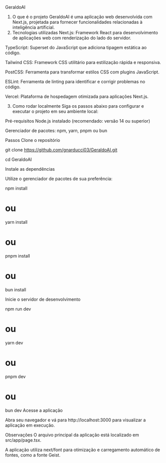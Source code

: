 GeraldoAI
1. O que é o projeto
GeraldoAI é uma aplicação web desenvolvida com Next.js, projetada para fornecer funcionalidades relacionadas à inteligência artificial. 
2. Tecnologias utilizadas
Next.js: Framework React para desenvolvimento de aplicações web com renderização do lado do servidor.

TypeScript: Superset do JavaScript que adiciona tipagem estática ao código.

Tailwind CSS: Framework CSS utilitário para estilização rápida e responsiva.

PostCSS: Ferramenta para transformar estilos CSS com plugins JavaScript.

ESLint: Ferramenta de linting para identificar e corrigir problemas no código.

Vercel: Plataforma de hospedagem otimizada para aplicações Next.js.

3. Como rodar localmente
Siga os passos abaixo para configurar e executar o projeto em seu ambiente local:

Pré-requisitos
Node.js instalado (recomendado: versão 14 ou superior)

Gerenciador de pacotes: npm, yarn, pnpm ou bun

Passos
Clone o repositório


git clone https://github.com/gnarducci03/GeraldoAI.git

cd GeraldoAI

Instale as dependências

Utilize o gerenciador de pacotes de sua preferência:

npm install
# ou
yarn install
# ou
pnpm install
# ou
bun install

Inicie o servidor de desenvolvimento

npm run dev
# ou
yarn dev
# ou
pnpm dev
# ou
bun dev
Acesse a aplicação

Abra seu navegador e vá para http://localhost:3000 para visualizar a aplicação em execução.

Observações
O arquivo principal da aplicação está localizado em src/app/page.tsx.

A aplicação utiliza next/font para otimização e carregamento automático de fontes, como a fonte Geist.

